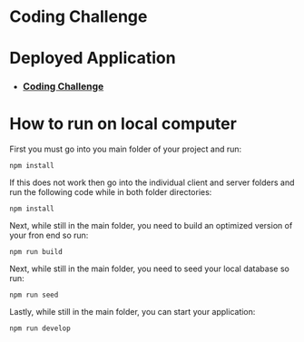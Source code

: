 # Coding Challenge

# Deployed Application
 - ### [Coding Challenge](https://ommo-challenge-zja.herokuapp.com/)

# How to run on local computer

First you must go into you main folder of your project and run:
```
npm install
```

If this does not work then go into the individual client and server folders and run the following code while in both folder directories:
```
npm install
```

Next, while still in the main folder, you need to build an optimized version of your fron end so run:
```
npm run build
```

Next, while still in the main folder, you need to seed your local database so run:
```
npm run seed
```

Lastly, while still in the main folder, you can start your application:
```
npm run develop
```


